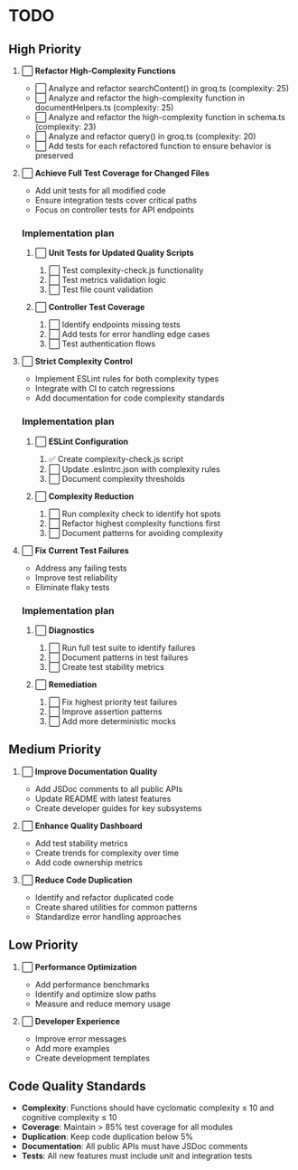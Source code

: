 # TODO

## High Priority
1. ⃞ **Refactor High-Complexity Functions**
   - ⃞ Analyze and refactor searchContent() in groq.ts (complexity: 25)
   - ⃞ Analyze and refactor the high-complexity function in documentHelpers.ts (complexity: 25)
   - ⃞ Analyze and refactor the high-complexity function in schema.ts (complexity: 23)
   - ⃞ Analyze and refactor query() in groq.ts (complexity: 20)
   - ⃞ Add tests for each refactored function to ensure behavior is preserved

2. ⃞ **Achieve Full Test Coverage for Changed Files**
    - Add unit tests for all modified code
    - Ensure integration tests cover critical paths
    - Focus on controller tests for API endpoints

    ### Implementation plan
    1. ⃞ **Unit Tests for Updated Quality Scripts**
         1. ⃞ Test complexity-check.js functionality
         2. ⃞ Test metrics validation logic
         3. ⃞ Test file count validation
         
    2. ⃞ **Controller Test Coverage**
         1. ⃞ Identify endpoints missing tests
         2. ⃞ Add tests for error handling edge cases
         3. ⃞ Test authentication flows

3. ⃞ **Strict Complexity Control**
    - Implement ESLint rules for both complexity types
    - Integrate with CI to catch regressions
    - Add documentation for code complexity standards

    ### Implementation plan
    1. ⃞ **ESLint Configuration**
         1. ✅ Create complexity-check.js script
         2. ⃞ Update .eslintrc.json with complexity rules
         3. ⃞ Document complexity thresholds
         
    2. ⃞ **Complexity Reduction**
         1. ⃞ Run complexity check to identify hot spots
         2. ⃞ Refactor highest complexity functions first
         3. ⃞ Document patterns for avoiding complexity

4. ⃞ **Fix Current Test Failures**
    - Address any failing tests
    - Improve test reliability
    - Eliminate flaky tests

    ### Implementation plan
    1. ⃞ **Diagnostics**
         1. ⃞ Run full test suite to identify failures
         2. ⃞ Document patterns in test failures
         3. ⃞ Create test stability metrics
         
    2. ⃞ **Remediation**
         1. ⃞ Fix highest priority test failures
         2. ⃞ Improve assertion patterns
         3. ⃞ Add more deterministic mocks

## Medium Priority
1. ⃞ **Improve Documentation Quality**
    - Add JSDoc comments to all public APIs
    - Update README with latest features
    - Create developer guides for key subsystems

2. ⃞ **Enhance Quality Dashboard**
    - Add test stability metrics
    - Create trends for complexity over time
    - Add code ownership metrics

3. ⃞ **Reduce Code Duplication**
    - Identify and refactor duplicated code
    - Create shared utilities for common patterns
    - Standardize error handling approaches

## Low Priority
1. ⃞ **Performance Optimization**
    - Add performance benchmarks
    - Identify and optimize slow paths
    - Measure and reduce memory usage

2. ⃞ **Developer Experience**
    - Improve error messages
    - Add more examples
    - Create development templates

## Code Quality Standards
- **Complexity**: Functions should have cyclomatic complexity ≤ 10 and cognitive complexity ≤ 10
- **Coverage**: Maintain > 85% test coverage for all modules
- **Duplication**: Keep code duplication below 5%
- **Documentation**: All public APIs must have JSDoc comments
- **Tests**: All new features must include unit and integration tests

